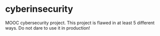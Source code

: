 # cyberinsecurity
MOOC cybersecurity project.
This project is flawed in at least 5 different ways. Do not dare to use it in production!
